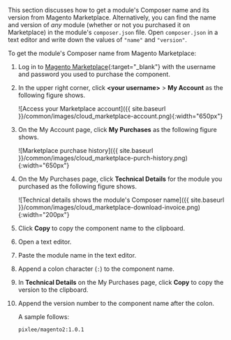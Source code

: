 <div markdown="1">

This section discusses how to get a module's Composer name and its version from Magento Marketplace. Alternatively, you can find the name and version of *any* module (whether or not you purchased it on Marketplace) in the module's `composer.json` file. Open `composer.json` in a text editor and write down the values of `"name"` and `"version"`.

To get the module's Composer name from Magento Marketplace:

1.	Log in to [Magento Marketplace](https://marketplace.magento.com){:target="_blank"} with the username and password you used to purchase the component.
2.	In the upper right corner, click **&lt;your username>** > **My Account** as the following figure shows.

	![Access your Marketplace account]({{ site.baseurl }}/common/images/cloud_marketplace-account.png){:width="650px"}
3.	On the My Account page, click **My Purchases** as the following figure shows.

	![Marketplace purchase history]({{ site.baseurl }}/common/images/cloud_marketplace-purch-history.png){:width="650px"}
4.	On the My Purchases page, click **Technical Details** for the module you purchased as the following figure shows.

	![Technical details shows the module's Composer name]({{ site.baseurl }}/common/images/cloud_marketplace-download-invoice.png){:width="200px"}
5.	Click **Copy** to copy the component name to the clipboard.
5.	Open a text editor.
6.	Paste the module name in the text editor.
6.	Append a colon character (`:`) to the component name.
7.	In **Technical Details** on the My Purchases page, click **Copy** to copy the version to the clipboard.
8.	Append the version number to the component name after the colon.

	A sample follows:

		pixlee/magento2:1.0.1
</div>
